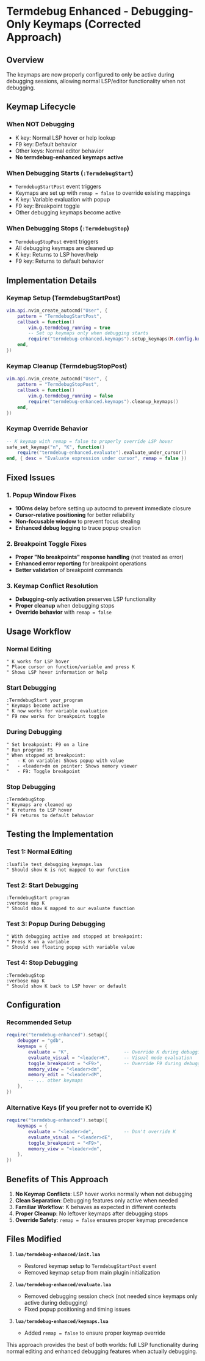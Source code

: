 # Termdebug Enhanced - Debugging-Only Keymaps (Corrected Approach)

## Overview

The keymaps are now properly configured to only be active during debugging sessions, allowing normal LSP/editor functionality when not debugging.

## Keymap Lifecycle

### **When NOT Debugging**
- K key: Normal LSP hover or help lookup
- F9 key: Default behavior
- Other keys: Normal editor behavior
- **No termdebug-enhanced keymaps active**

### **When Debugging Starts** (`:TermdebugStart`)
- `TermdebugStartPost` event triggers
- Keymaps are set up with `remap = false` to override existing mappings
- K key: Variable evaluation with popup
- F9 key: Breakpoint toggle
- Other debugging keymaps become active

### **When Debugging Stops** (`:TermdebugStop`)
- `TermdebugStopPost` event triggers
- All debugging keymaps are cleaned up
- K key: Returns to LSP hover/help
- F9 key: Returns to default behavior

## Implementation Details

### **Keymap Setup (TermdebugStartPost)**
```lua
vim.api.nvim_create_autocmd("User", {
    pattern = "TermdebugStartPost",
    callback = function()
        vim.g.termdebug_running = true
        -- Set up keymaps only when debugging starts
        require("termdebug-enhanced.keymaps").setup_keymaps(M.config.keymaps)
    end,
})
```

### **Keymap Cleanup (TermdebugStopPost)**
```lua
vim.api.nvim_create_autocmd("User", {
    pattern = "TermdebugStopPost", 
    callback = function()
        vim.g.termdebug_running = false
        require("termdebug-enhanced.keymaps").cleanup_keymaps()
    end,
})
```

### **Keymap Override Behavior**
```lua
-- K keymap with remap = false to properly override LSP hover
safe_set_keymap("n", "K", function()
    require("termdebug-enhanced.evaluate").evaluate_under_cursor()
end, { desc = "Evaluate expression under cursor", remap = false })
```

## Fixed Issues

### **1. Popup Window Fixes**
- **100ms delay** before setting up autocmd to prevent immediate closure
- **Cursor-relative positioning** for better reliability
- **Non-focusable window** to prevent focus stealing
- **Enhanced debug logging** to trace popup creation

### **2. Breakpoint Toggle Fixes**
- **Proper "No breakpoints" response handling** (not treated as error)
- **Enhanced error reporting** for breakpoint operations
- **Better validation** of breakpoint commands

### **3. Keymap Conflict Resolution**
- **Debugging-only activation** preserves LSP functionality
- **Proper cleanup** when debugging stops
- **Override behavior** with `remap = false`

## Usage Workflow

### **Normal Editing**
```vim
" K works for LSP hover
" Place cursor on function/variable and press K
" Shows LSP hover information or help
```

### **Start Debugging**
```vim
:TermdebugStart your_program
" Keymaps become active
" K now works for variable evaluation
" F9 now works for breakpoint toggle
```

### **During Debugging**
```vim
" Set breakpoint: F9 on a line
" Run program: F5
" When stopped at breakpoint:
"   - K on variable: Shows popup with value
"   - <leader>dm on pointer: Shows memory viewer
"   - F9: Toggle breakpoint
```

### **Stop Debugging**
```vim
:TermdebugStop
" Keymaps are cleaned up
" K returns to LSP hover
" F9 returns to default behavior
```

## Testing the Implementation

### **Test 1: Normal Editing**
```vim
:luafile test_debugging_keymaps.lua
" Should show K is not mapped to our function
```

### **Test 2: Start Debugging**
```vim
:TermdebugStart program
:verbose map K
" Should show K mapped to our evaluate function
```

### **Test 3: Popup During Debugging**
```vim
" With debugging active and stopped at breakpoint:
" Press K on a variable
" Should see floating popup with variable value
```

### **Test 4: Stop Debugging**
```vim
:TermdebugStop
:verbose map K
" Should show K back to LSP hover or default
```

## Configuration

### **Recommended Setup**
```lua
require("termdebug-enhanced").setup({
    debugger = "gdb",
    keymaps = {
        evaluate = "K",                    -- Override K during debugging only
        evaluate_visual = "<leader>K",     -- Visual mode evaluation
        toggle_breakpoint = "<F9>",        -- Override F9 during debugging only
        memory_view = "<leader>dm",
        memory_edit = "<leader>dM",
        -- ... other keymaps
    },
})
```

### **Alternative Keys (if you prefer not to override K)**
```lua
require("termdebug-enhanced").setup({
    keymaps = {
        evaluate = "<leader>de",           -- Don't override K
        evaluate_visual = "<leader>dE",
        toggle_breakpoint = "<F9>",
        memory_view = "<leader>dm",
    },
})
```

## Benefits of This Approach

1. **No Keymap Conflicts**: LSP hover works normally when not debugging
2. **Clean Separation**: Debugging features only active when needed
3. **Familiar Workflow**: K behaves as expected in different contexts
4. **Proper Cleanup**: No leftover keymaps after debugging stops
5. **Override Safety**: `remap = false` ensures proper keymap precedence

## Files Modified

1. **`lua/termdebug-enhanced/init.lua`**
   - Restored keymap setup to `TermdebugStartPost` event
   - Removed keymap setup from main plugin initialization

2. **`lua/termdebug-enhanced/evaluate.lua`**
   - Removed debugging session check (not needed since keymaps only active during debugging)
   - Fixed popup positioning and timing issues

3. **`lua/termdebug-enhanced/keymaps.lua`**
   - Added `remap = false` to ensure proper keymap override

This approach provides the best of both worlds: full LSP functionality during normal editing and enhanced debugging features when actually debugging.
